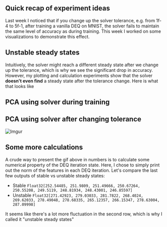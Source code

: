 ## Quick recap of experiment ideas

Last week I noticed that if you change up the solver tolerance, e.g. from 1f-4 to 5f-1, after training a vanilla DEQ on MNIST, the solver fails to maintain the same level of accuracy as during training. This week I worked on some visualizations to demonstrate this effect.


## Unstable steady states

Intuitively, the solver might reach a different steady state after we change up the tolerance, which is why we see the significant drop in accuracy. However, my
plotting and calculation experiments show that the solver **doesn't even find** a steady state after the tolerance change. Here is what that looks like


## PCA using solver during training


## PCA using solver after changing tolerance

![Imgur](https://imgur.com/npZpxGg)


## Some more calculations

A crude way to present the gif above in numbers is to calculate some numerical property of the DEQ iteration state. Here, I chose to simply print out the norm
of the features in each DEQ iteration. Let's compare the last few outputs of stable vs unstable steady states:

- Stable `Float32[252.54485, 251.9809, 251.49666, 250.67264, 250.55208, 249.5119, 248.81934, 248.43001, 246.85597]`
- Unstable `Float32[271.42923, 279.03033, 281.7822, 268.4024, 269.62033, 278.49048, 278.68335, 265.12357, 266.15347, 278.63004, 287.09998]`


It seems like there's a lot more fluctuation in the second row, which is why I called it "unstable steady states"
